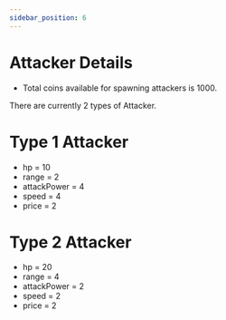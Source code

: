 ```yaml
---
sidebar_position: 6
---
```


# Attacker Details

- Total coins available for spawning attackers is 1000.

There are currently 2 types of Attacker.

# Type 1 Attacker

- hp = 10
- range = 2
- attackPower = 4
- speed = 4
- price = 2

# Type 2 Attacker

- hp = 20
- range = 4
- attackPower = 2
- speed = 2
- price = 2
